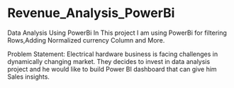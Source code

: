 # Revenue_Analysis_PowerBi
Data Analysis Using PowerBi 
In This project I am using PowerBi for filtering Rows,Adding Normalized currency Column and More.

Problem Statement: Electrical hardware business is facing challenges in dynamically changing market. They decides to invest in data analysis project and he would like to build Power BI dashboard that can give him Sales insights.
